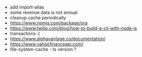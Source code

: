 * add import-alias
* some revenue data is not annual
* cleanup cache periodically
* https://www.npmjs.com/package/ora
* https://www.twilio.com/blog/how-to-build-a-cli-with-node-js
* transactions :(
* https://www.alphavantage.co/documentation/
* https://www.yahoofinanceapi.com/
* file-system-cache - ts version ?